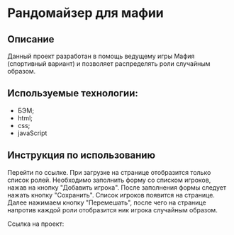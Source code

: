 # Рандомайзер для мафии

## Описание

Данный проект разработан в помощь ведущему игры Мафия (спортивный вариант) и позволяет распределять роли случайным образом. 
 

## Используемые технологии:
- БЭМ;  
- html;
- css;
- javaScript

## Инструкция по использованию

Перейти по ссылке. При загрузке на странице отобразится только список ролей. Необходимо заполнить форму со списком игроков, нажав на кнопку "Добавить игрока". После заполнения формы следует нажать кнопку "Сохранить". Список игроков появится на странице. Далее нажимаем кнопку "Перемешать", после чего на странице напротив каждой роли отобразится ник игрока случайным образом.

Ссылка на проект: 